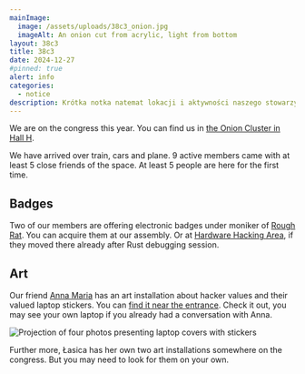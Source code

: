 ```yaml
---
mainImage:
  image: /assets/uploads/38c3_onion.jpg
  imageAlt: An onion cut from acrylic, light from bottom
layout: 38c3
title: 38c3
date: 2024-12-27
#pinned: true
alert: info
categories:
  - notice
description: Krótka notka natemat lokacji i aktywności naszego stowarzyszenia na kongresie.
---
```

We are on the congress this year. You can find us in [the Onion Cluster in Hall H](https://38c3.c3nav.de/l/hspsh/). 

<!--more-->

We have arrived over train, cars and plane. 9 active members came with at least 5 close friends of the space. At least 5 people are here for the first time. 

## Badges

Two of our members are offering electronic badges under moniker of [Rough Rat](https://github.com/rough-rat). You can acquire them at our assembly. Or at [Hardware Hacking Area](https://38c3.c3nav.de/l/hha/), if they moved there already after Rust debugging session. 

## Art

Our friend [Anna Maria](https://sanma.cargo.site) has an art installation about hacker values and their valued laptop stickers. You can [find it near the entrance](https://38c3.c3nav.de/l/c:0:189.94:179.69/). Check it out, you may see your own laptop if you already had a conversation with Anna.

![Projection of four photos presenting laptop covers with stickers](/assets/uploads/screenshot-from-2024-12-29-16-15-44.png)

Further more, Łasica has her own two art installations somewhere on the congress. But you may need to look for them on your own.
